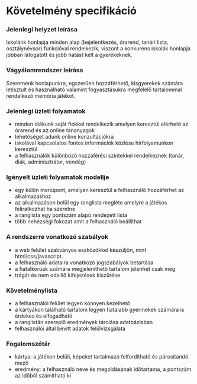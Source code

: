 # Követelmény specifikáció
### Jelenlegi helyzet leírása
Iskolánk honlapja minden alap (bejelentkezés, órarend, tanári lista, osztálynévsor) funkcióval rendelkezik, viszont a konkurens iskolák honlapja jobban látogatott és jobb hatást kelt a gyerekeknek.
### Vágyálomrendszer leírása
Szeretnénk honlapunkra, egszerűen hozzáférhető, kisgyerekek számára letisztult és használható valamint fogyasztásukra megfelelő tartalommal rendelkező memória játékot.
### Jelenlegi üzleti folyamatok
- minden diákunk saját fiókkal rendelkezik amelyen keresztül elérhető az órarend és az online tananyagok
- lehetőséget adunk online konzultációkra
- iskolával kapcsolatos fontos információk közlése hírfolyamunkon keresztül
- a felhasználók különböző hozzáférési szintekkel rendelkeznek (tanár, diák, adminisztrátor, vendég)
### Igényelt üzleti folyamatok modellje
- egy külön menüpont, amelyen keresztül a felhasználó hozzáférhet az alkalmazáshoz
- az alkalmazáson belül egy ranglista megléte amelyre a játékos feliratkozhat ha szeretne
- a ranglista egy pontszám alapú rendezett lista
- több nehézségi fokozat amit a felhasználó beállíthat
### A rendszerre vonatkozó szabályok
- a web felület szabványos eszközökkel készüljön, mint html/css/javascript.
- a felhasználó adataira vonatkozó jogszabályok betartása
- a fiatalkorúak számára megjeleníthető tartalom jelenhet csak meg
- trágár és nem odaillő kifejezések kiszűrése
### Követelménylista
- a felhasználói felület legyen könnyen kezelhető
- a kártyákon található tartalom legyen fiatalabb gyermekek számára is érdekes és elfogadható
- a ranglistán szereplő eredmények tárolása adatbázisban
- felhasználói által bevitt adatok felülvizsgálata
### Fogalomszótár
- kártya: a játékon belüli, képeket tartalmazó felfordítható és párosítandó mező
- eredmény: a felhasználó neve és megoldásának időtartama, a pontszám az időből számítható ki